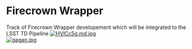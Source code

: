 # Firecrown Wrapper
Track of Firecrown Wrapper developement which will be integrated to the LSST TD Pipeline
<a href="https://freeimage.host/i/HVlCc5g"><img src="https://iili.io/HVlCc5g.md.jpg" alt="HVlCc5g.md.jpg" border="0"></a>  
[![gagan.jpg](https://i.postimg.cc/76vxpmSC/gagan.jpg)](https://postimg.cc/R3R5t1s9)
